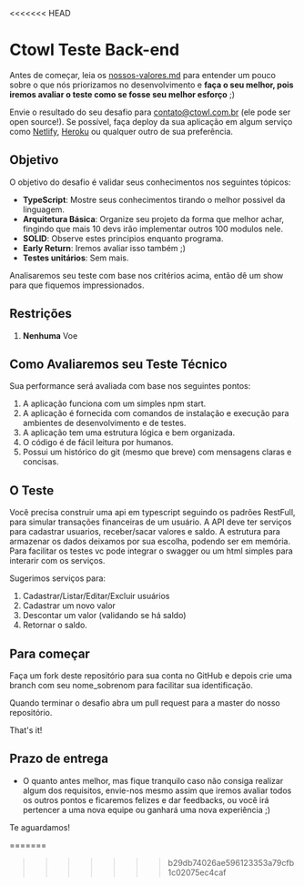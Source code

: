 <<<<<<< HEAD
# Ctowl Teste Back-end

Antes de começar, leia os [nossos-valores.md](https://github.com/ctowl-tech/hiring/blob/main/nossos-valores.md) para entender um pouco sobre o que nós priorizamos no desenvolvimento e **faça o seu melhor, pois iremos avaliar o teste como se fosse seu melhor esforço** ;)

Envie o resultado do seu desafio para contato@ctowl.com.br (ele pode ser open source!).
Se possível, faça deploy da sua aplicação em algum serviço como [Netlify](https://www.netlify.com/), [Heroku](https://heroku.com/) ou qualquer outro de sua preferência.

## Objetivo

O objetivo do desafio é validar seus conhecimentos nos seguintes tópicos:

- **TypeScript**: Mostre seus conhecimentos tirando o melhor possivel da linguagem.
- **Arquitetura Básica**: Organize seu projeto da forma que melhor achar, fingindo que mais 10 devs irão implementar outros 100 modulos nele. 
- **SOLID**: Observe estes principios enquanto programa.
- **Early Return**: Iremos avaliar isso também ;)
- **Testes unitários**: Sem mais.

Analisaremos seu teste com base nos critérios acima, então dê um show para que fiquemos impressionados.

## Restrições

1.  **Nenhuma** Voe  


## Como Avaliaremos seu Teste Técnico
Sua performance será avaliada com base nos seguintes pontos:

1. A aplicação funciona com um simples npm start.
2.  A aplicação é fornecida com comandos de instalação e execução para ambientes de desenvolvimento e de testes.
3.  A aplicação tem uma estrutura lógica e bem organizada.
4.  O código é de fácil leitura por humanos.
5.  Possui um histórico do git (mesmo que breve) com mensagens claras e concisas.


## O Teste
Você precisa construir uma api em typescript seguindo os padrões RestFull, para simular transações financeiras de um usuário. A API deve ter serviços para cadastrar usuarios, 
receber/sacar valores e saldo.
A estrutura para armazenar os dados deixamos por sua escolha, podendo ser em memória.
Para facilitar os testes vc pode integrar o swagger ou um html simples para interarir com os serviços.

Sugerimos serviços para: 
1. Cadastrar/Listar/Editar/Excluir usuários
2. Cadastrar um novo valor
3. Descontar um valor (validando se há saldo)
4. Retornar o saldo.


## Para começar
Faça um fork deste repositório para sua conta no GitHub e depois crie uma branch com seu nome_sobrenom para facilitar sua identificação.

Quando terminar o desafio abra um pull request para a master do nosso repositório.

That's it!

## Prazo de entrega
- O quanto antes melhor, mas fique tranquilo caso não consiga realizar algum dos requisitos, envie-nos mesmo assim que iremos avaliar todos os outros pontos e ficaremos felizes e dar feedbacks, ou você irá pertencer a uma nova equipe ou ganhará uma nova experiência ;)

Te aguardamos!



=======
>>>>>>> b29db74026ae596123353a79cfb1c02075ec4caf

